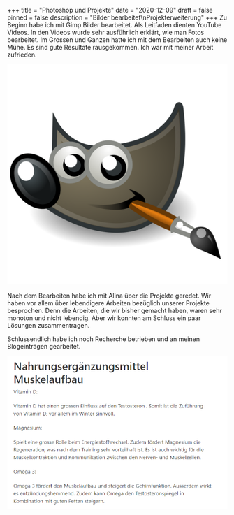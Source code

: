 +++
title = "Photoshop und Projekte"
date = "2020-12-09"
draft = false
pinned = false
description = "Bilder bearbeitet\nProjekterweiterung"
+++
Zu Beginn habe ich mit Gimp Bilder bearbeitet. Als Leitfaden dienten YouTube Videos. In den Videos wurde sehr ausführlich erklärt, wie man Fotos bearbeitet. Im Grossen und Ganzen hatte ich mit dem Bearbeiten auch keine Mühe. Es sind gute Resultate rausgekommen. Ich war mit meiner Arbeit zufrieden.

![](the_gimp_icon_-_gnome.svg.png)

Nach dem Bearbeiten habe ich mit Alina über die Projekte geredet. Wir haben vor allem über lebendigere Arbeiten bezüglich unserer Projekte besprochen. Denn die Arbeiten, die wir bisher gemacht haben, waren sehr monoton und nicht lebendig. Aber wir konnten am Schluss ein paar Lösungen zusammentragen.

Schlussendlich habe ich noch Recherche betrieben und an meinen Blogeinträgen gearbeitet.

![](l-lll.png)